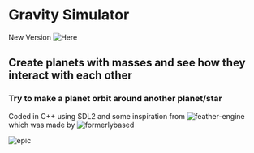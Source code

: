 # Gravity Simulator
New Version ![Here](https://github.com/BoogeyMan24/Solar-System-Simulator-V2)

## Create planets with masses and see how they interact with each other

### Try to make a planet orbit around another planet/star

Coded in C++ using SDL2 and some inspiration from ![feather-engine](https://github.com/formerlybased/feather-engine) which was made by ![formerlybased](https://github.com/formerlybased)

![epic](https://github.com/BoogeyMan24/gravity-simulator/assets/76151726/8c37d191-d978-48fd-87b4-c0f2d1393eb7)
